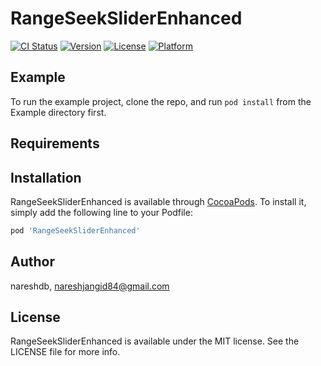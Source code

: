 # RangeSeekSliderEnhanced

[![CI Status](https://img.shields.io/travis/nareshdb/RangeSeekSliderEnhanced.svg?style=flat)](https://travis-ci.org/nareshdb/RangeSeekSliderEnhanced)
[![Version](https://img.shields.io/cocoapods/v/RangeSeekSliderEnhanced.svg?style=flat)](https://cocoapods.org/pods/RangeSeekSliderEnhanced)
[![License](https://img.shields.io/cocoapods/l/RangeSeekSliderEnhanced.svg?style=flat)](https://cocoapods.org/pods/RangeSeekSliderEnhanced)
[![Platform](https://img.shields.io/cocoapods/p/RangeSeekSliderEnhanced.svg?style=flat)](https://cocoapods.org/pods/RangeSeekSliderEnhanced)

## Example

To run the example project, clone the repo, and run `pod install` from the Example directory first.

## Requirements

## Installation

RangeSeekSliderEnhanced is available through [CocoaPods](https://cocoapods.org). To install
it, simply add the following line to your Podfile:

```ruby
pod 'RangeSeekSliderEnhanced'
```

## Author

nareshdb, nareshjangid84@gmail.com

## License

RangeSeekSliderEnhanced is available under the MIT license. See the LICENSE file for more info.
